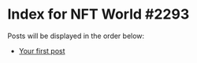 # Index for NFT World #2293
Posts will be displayed in the order below:

- [Your first post](./001-first.md)

